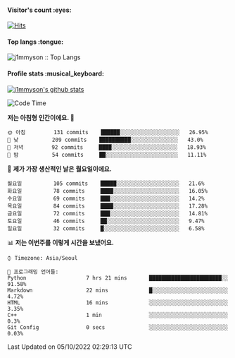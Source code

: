 <h4>Visitor's count :eyes:</h4>

[![Hits](https://hits.seeyoufarm.com/api/count/incr/badge.svg?url=https%3A%2F%2Fgithub.com%2Fj1mmyson&count_bg=%2379C83D&title_bg=%23555555&icon=&icon_color=%23E7E7E7&title=hits&edge_flat=false)](https://hits.seeyoufarm.com)

<h4>Top langs :tongue:</h4>

<p><img src="https://github-readme-stats.vercel.app/api/top-langs/?username=j1mmyson&hide=html&langs_count=8&theme=tokyonight&layout=compact" alt="j1mmyson :: Top Langs" /></p>

<h4>Profile stats :musical_keyboard:</h4>

[![j1mmyson's github stats](https://github-readme-stats.vercel.app/api?username=j1mmyson&show_icons=true&theme=merko&hide=["contribs","issues"])](https://github.com/j1mmyson)

<!--START_SECTION:waka-->
![Code Time](http://img.shields.io/badge/Code%20Time-39%20hrs%209%20mins-blue)

**저는 아침형 인간이에요. 🐤** 

```text
🌞 아침         131 commits    ██████░░░░░░░░░░░░░░░░░░░   26.95% 
🌆 낮　         209 commits    ██████████░░░░░░░░░░░░░░░   43.0% 
🌃 저녁         92 commits     ████░░░░░░░░░░░░░░░░░░░░░   18.93% 
🌙 밤　         54 commits     ██░░░░░░░░░░░░░░░░░░░░░░░   11.11%

```
📅 **제가 가장 생산적인 날은 월요일이에요.** 

```text
월요일          105 commits    █████░░░░░░░░░░░░░░░░░░░░   21.6% 
화요일          78 commits     ████░░░░░░░░░░░░░░░░░░░░░   16.05% 
수요일          69 commits     ███░░░░░░░░░░░░░░░░░░░░░░   14.2% 
목요일          84 commits     ████░░░░░░░░░░░░░░░░░░░░░   17.28% 
금요일          72 commits     ███░░░░░░░░░░░░░░░░░░░░░░   14.81% 
토요일          46 commits     ██░░░░░░░░░░░░░░░░░░░░░░░   9.47% 
일요일          32 commits     █░░░░░░░░░░░░░░░░░░░░░░░░   6.58%

```


📊 **저는 이번주를 이렇게 시간을 보냈어요.** 

```text
⌚︎ Timezone: Asia/Seoul

💬 프로그래밍 언어들: 
Python                   7 hrs 21 mins       ███████████████████████░░   91.58% 
Markdown                 22 mins             █░░░░░░░░░░░░░░░░░░░░░░░░   4.72% 
HTML                     16 mins             ░░░░░░░░░░░░░░░░░░░░░░░░░   3.35% 
C++                      1 min               ░░░░░░░░░░░░░░░░░░░░░░░░░   0.3% 
Git Config               0 secs              ░░░░░░░░░░░░░░░░░░░░░░░░░   0.03%

```


 Last Updated on 05/10/2022 02:29:13 UTC
<!--END_SECTION:waka-->
